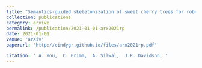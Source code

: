 ```yaml
---
title: "Semantics-guided skeletonization of sweet cherry trees for robotic pruning"
collection: publications
category: arxive
permalink: /publication/2021-01-01-arx2021rp
date: 2021-01-01
venue: 'arXiv'
paperurl: 'http://cindygr.github.io/files/arx2021rp.pdf'

citation: ' A. You,  C. Grimm,  A. Silwal,  J.R. Davidson, '
---
```


